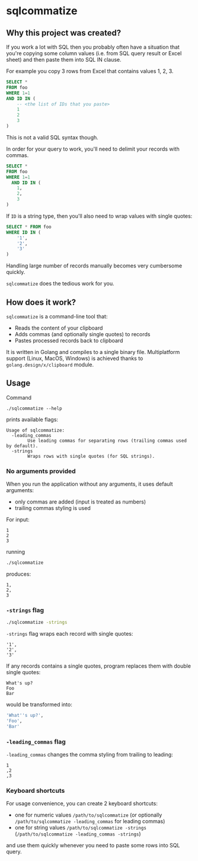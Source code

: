 # sqlcommatize

## Why this project was created?

If you work a lot with SQL then you probably often have a situation that you're 
copying some column values (i.e. from SQL query result or Excel sheet) and then paste them into SQL IN clause.

For example you copy 3 rows from Excel that contains values 1, 2, 3.
```sql
SELECT * 
FROM foo
WHERE 1=1
AND ID IN (
    -- <the list of IDs that you paste>
    1
    2
    3
)
```

This is not a valid SQL syntax though.

In order for your query to work, you'll need to delimit your records with commas.
```sql
SELECT * 
FROM foo
WHERE 1=1
  AND ID IN (
    1,
    2,
    3
)
```

If `ID` is a string type, then you'll also need to wrap values with single quotes:
```sql
SELECT * FROM foo
WHERE ID IN (
    '1',
    '2',
    '3'
)
```

Handling large number of records manually becomes very cumbersome quickly.

`sqlcommatize` does the tedious work for you.

## How does it work?
`sqlcommatize` is a command-line tool that:
* Reads the content of your clipboard
* Adds commas (and optionally single quotes) to records
* Pastes processed records back to clipboard

It is written in Golang and compiles to a single binary file.
Multiplatform support (Linux, MacOS, Windows) is achieved thanks to `golang.design/x/clipboard` module.



## Usage

Command
```
./sqlcommatize --help
```

prints available flags:
```
Usage of sqlcommatize:
  -leading_commas
        Use leading commas for separating rows (trailing commas used by default).
  -strings
        Wraps rows with single quotes (for SQL strings).
```
### No arguments provided
When you run the application without any arguments, it uses default arguments:
* only commas are added (input is treated as numbers)
* trailing commas styling is used

For input:
```
1
2
3
```

running

```bash
./sqlcommatize
```

produces:

```
1,
2,
3
```

### `-strings` flag

```bash
./sqlcommatize -strings
```

`-strings` flag wraps each record with single quotes:

```
'1',
'2',
'3'
```

If any records contains a single quotes, program replaces them with double single quotes:

```
What's up?
Foo
Bar
```

would be transformed into:

```sql
'What''s up?',
'Foo',
'Bar'
```

### `-leading_commas` flag
`-leading_commas` changes the comma styling from trailing to leading:

```
1
,2
,3
```

### Keyboard shortcuts
For usage convenience, you can create 2 keyboard shortcuts:
* one for numeric values `/path/to/sqlcommatize` (or optionally `/path/to/sqlcommatize -leading_commas` for leading commas)
* one for string values `/path/to/sqlcommatize -strings` (`/path/to/sqlcommatize -leading_commas -strings`)

and use them quickly whenever you need to paste some rows into SQL query.
